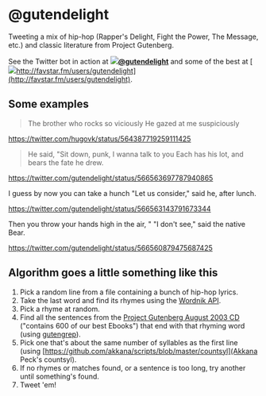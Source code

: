 # @gutendelight

Tweeting a mix of hip-hop (Rapper's Delight, Fight the Power, The Message, etc.) and classic literature from Project Gutenberg.

See the Twitter bot in action at **[![](https://abs.twimg.com/favicons/favicon.ico)@gutendelight](https://twitter.com/gutendelight)** and some of the best at [![](http://favstar.fm/favicon.ico)http://favstar.fm/users/gutendelight](http://favstar.fm/users/gutendelight).

## Some examples

> The brother who rocks so viciously
> He gazed at me suspiciously

https://twitter.com/hugovk/status/564387719259111425

> He said, "Sit down, punk, I wanna talk to you
> Each has his lot, and bears the fate he drew.

https://twitter.com/gutendelight/status/566563697787940865

I guess by now you can take a hunch
"Let us consider," said he, after lunch.

https://twitter.com/gutendelight/status/566563143791673344

Then you throw your hands high in the air,
" "I don't see," said the native Bear.

https://twitter.com/gutendelight/status/566560879475687425

## Algorithm goes a little something like this

1. Pick a random line from a file containing a bunch of hip-hop lyrics.
2. Take the last word and find its rhymes using the [Wordnik API](http://developer.wordnik.com/docs.html#!/word/getRelatedWords_get_4).
3. Pick a rhyme at random.
4. Find all the sentences from the [Project Gutenberg August 2003 CD](http://www.gutenberg.org/wiki/Gutenberg:The_CD_and_DVD_Project) ("contains 600 of our best Ebooks") that end with that rhyming word (using [gutengrep](https://github.com/hugovk/gutengrep)).
5. Pick one that's about the same number of syllables as the first line (using [https://github.com/akkana/scripts/blob/master/countsyl](Akkana Peck's countsyl).
6. If no rhymes or matches found, or a sentence is too long, try another until something's found.
7. Tweet 'em!

